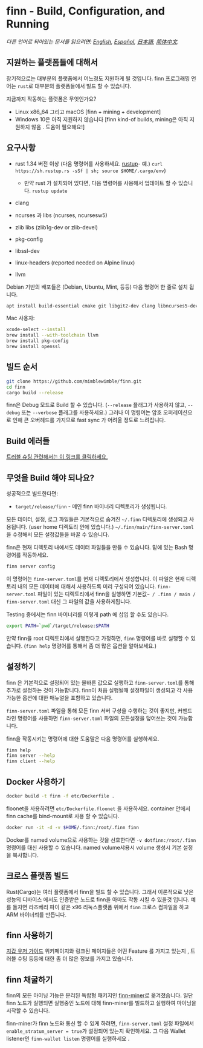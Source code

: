 # finn - Build, Configuration, and Running

*다른 언어로 되어있는 문서를 읽으려면: [English](../build.md), [Español](build_ES.md), [日本語](build_JP.md), [简体中文](build_ZH-CN.md).*

## 지원하는 플랫폼들에 대해서

장기적으로는 대부분의 플랫폼에서 어느정도 지원하게 될 것입니다.
finn 프로그래밍 언어는 `rust`로 대부분의 플랫폼들에서 빌드 할 수 있습니다.

지금까지 작동하는 플랫폼은 무엇인가요?

* Linux x86_64 그리고 macOS [finn + mining + development]
* Windows 10은 아직 지원하지 않습니다 [finn kind-of builds, mining은 아직 지원하지 않음 . 도움이 필요해요!]

## 요구사항

* rust 1.34 버전 이상  (다음 명령어를 사용하세요. [rustup]((https://www.rustup.rs/))- 예.) `curl https://sh.rustup.rs -sSf | sh; source $HOME/.cargo/env`)

  * 만약 rust 가 설치되어 있다면, 다음 명령어를 사용해서 업데이트 할 수 있습니다.
    `rustup update`
* clang
* ncurses 과 libs (ncurses, ncursesw5)
* zlib libs (zlib1g-dev or zlib-devel)
* pkg-config
* libssl-dev
* linux-headers (reported needed on Alpine linux)
* llvm

Debian 기반의 배포들은 (Debian, Ubuntu, Mint, 등등) 다음 명령어 한 줄로 설치 됩니다.

```sh
apt install build-essential cmake git libgit2-dev clang libncurses5-dev libncursesw5-dev zlib1g-dev pkg-config libssl-dev llvm
```

Mac 사용자:

```sh
xcode-select --install
brew install --with-toolchain llvm
brew install pkg-config
brew install openssl
```

## 빌드 순서

```sh
git clone https://github.com/mimblewimble/finn.git
cd finn
cargo build --release
```

finn은 Debug 모드로 Build 할 수 있습니다. (`--release` 플래그가 사용하지 않고, `--debug` 또는 `--verbose` 플래그를 사용하세요.) 그러나 이 명령어는 암호 오퍼레이션으로 인해 큰 오버헤드를 가지므로 fast sync 가 어려울 정도로 느려집니다.

## Build 에러들

[트러블 슈팅 관련해서는 이 링크를 클릭하세요.](https://github.com/mimblewimble/docs/wiki/Troubleshooting)

## 무엇을 Build 해야 되나요?

성공적으로 빌드한다면:

* `target/release/finn` - 메인 finn 바이너리 디렉토리가 생성됩니다.

모든 데이터, 설정, 로그 파일들은 기본적으로 숨겨진 `~/.finn` 디렉토리에 생성되고 사용됩니다. (user home 디렉토리 안에 있습니다.)
`~/.finn/main/finn-server.toml` 을 수정해서 모든 설정값들을 바꿀 수 있습니다.

finn은 현재 디렉토리 내에서도 데이터 파일들을 만들 수 있습니다. 밑에 있는 Bash 명령어를 작동하세요.

```sh
finn server config
```

이 명령어는 `finn-server.toml`를 현재 디렉토리에서 생성합니다.
이 파일은 현재 디렉토리 내의 모든 데이터에 대해서 사용하도록 미리 구성되어 있습니다.
`finn-server.toml` 파일이 있는 디렉토리에서 finn을 실행하면 기본값`~ / .finn / main / finn-server.toml` 대신 그 파일의 값을 사용하게됩니다.

Testing 중에서는 finn 바이너리를 이렇게 path 에 삽입 할 수도 있습니다.

```sh
export PATH=`pwd`/target/release:$PATH
```

만약 finn을 root 디렉토리에서 실행한다고 가정하면, `finn` 명령어를 바로 실행할 수 있습니다. (`finn help` 명령어를 통해서 좀 더 많은 옵션을 알아보세요.)

## 설정하기

finn 은 기본적으로 설정되어 있는 올바른 값으로 실행하고 `finn-server.toml`를 통해 추가로 설정하는 것이 가능합니다.
finn이 처음 실행될때 설정파일이 생성되고 각 사용가능한 옵션에 대한 매뉴얼을 포함하고 있습니다.

`finn-server.toml` 파일을 통해 모든 finn 서버 구성을 수행하는 것이 좋지만,
커맨드 라인 명령어를 사용하면 `finn-server.toml` 파일의 모든설정을 덮어쓰는 것이 가능합니다.

finn을 작동시키는 명령어에 대한 도움말은 다음 명령어를 실행하세요.

```sh
finn help
finn server --help
finn client --help
```

## Docker 사용하기

```sh
docker build -t finn -f etc/Dockerfile .
```

floonet을 사용하려면 `etc/Dockerfile.floonet` 을 사용하세요.
container 안에서 finn cache를 bind-mount로 사용 할 수 있습니다.

```sh
docker run -it -d -v $HOME/.finn:/root/.finn finn
```

Docker를 named volume으로 사용하는 것을 선호한다면 `-v dotfinn:/root/.finn` 명령어를 대신 사용할 수 있습니다.
named volume샤용시 volume 생성시 기본 설정을 복사합니다.

## 크로스 플랫폼 빌드

Rust(Cargo)는 여러 플랫폼에서 finn을 빌드 할 수 있습니다. 그래서 이론적으로 낮은 성능의 디바이스 에서도 인증받은 노드로 finn을 아마도 작동 시킬 수 있을것 입니다.
예를 들자면 라즈베리 파이 같은 x96 리눅스플랫폼 위에서 `finn` 크로스 컴파일을 하고 ARM 바이너릐를 만듭니다.

## finn 사용하기

[지갑 유저 가이드](https://github.com/mimblewimble/docs/wiki/Wallet-User-Guide) 위키페이지와 링크된 페이지들은 어떤 Feature 를 가지고 있는지 , 트러블 슈팅 등등에 대한 좀 더 많은 정보를 가지고 있습니다.

## finn 채굴하기

finn의 모든 마이닝 기능은 분리된 독랍형 패키지인 [finn-miner](https://github.com/mimblewimble/finn-miner)로 옮겨졌습니다.
일단 finn 노드가 실행되면 실행중인 노드에 대해 finn-miner를 빌드하고 실행하여 마이닝을 시작할 수 있습니다.

finn-miner가 finn 노드와 통신 할 수 있게 하려면, `finn-server.toml` 설정 파일에서`enable_stratum_server = true`가 설정되어 있는지 확인하세요. 그 다음 Wallet listener인 `finn-wallet listen` 명령어를 실행하세요 .
